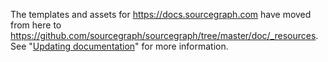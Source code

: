 The templates and assets for https://docs.sourcegraph.com have moved from here to https://github.com/sourcegraph/sourcegraph/tree/master/doc/_resources. See "[Updating documentation](https://docs.sourcegraph.com/dev/documentation#updating-documentation)" for more information.
